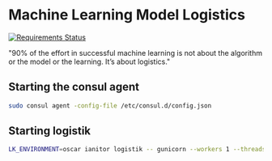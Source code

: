 # Machine Learning Model Logistics

[![Requirements Status](https://requires.io/github/thenetcircle/logistik/requirements.svg?branch=master)](https://requires.io/github/thenetcircle/logistik/requirements/?branch=master)

"90% of the effort in successful machine learning is not about the algorithm or the model or the learning. It’s about logistics."

## Starting the consul agent

```bash
sudo consul agent -config-file /etc/consul.d/config.json
```

## Starting logistik

```bash
LK_ENVIRONMENT=oscar ianitor logistik -- gunicorn --workers 1 --threads 1 --worker-class eventlet -b 0.0.0.0:5656 app:app
```

